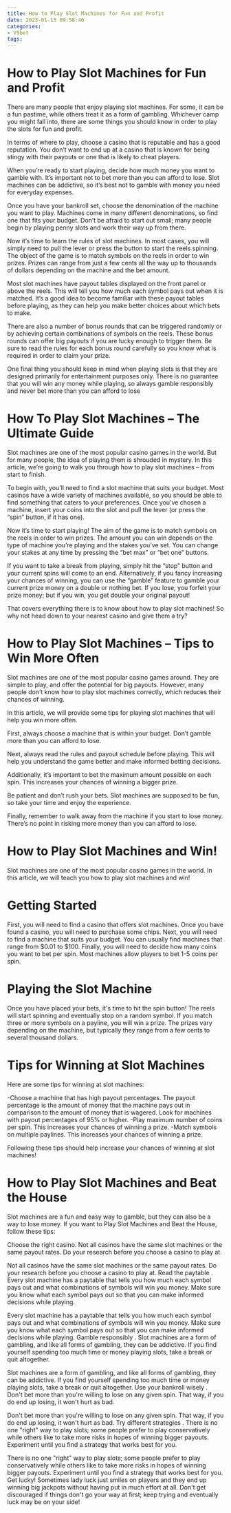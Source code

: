 ```yaml
---
title: How to Play Slot Machines for Fun and Profit 
date: 2023-01-15 09:58:46
categories:
- V9bet
tags:
---
```



#  How to Play Slot Machines for Fun and Profit 

There are many people that enjoy playing slot machines. For some, it can be a fun pastime, while others treat it as a form of gambling. Whichever camp you might fall into, there are some things you should know in order to play the slots for fun and profit.

In terms of where to play, choose a casino that is reputable and has a good reputation. You don’t want to end up at a casino that is known for being stingy with their payouts or one that is likely to cheat players.

When you’re ready to start playing, decide how much money you want to gamble with. It’s important not to bet more than you can afford to lose. Slot machines can be addictive, so it’s best not to gamble with money you need for everyday expenses.

Once you have your bankroll set, choose the denomination of the machine you want to play. Machines come in many different denominations, so find one that fits your budget. Don’t be afraid to start out small; many people begin by playing penny slots and work their way up from there.

Now it’s time to learn the rules of slot machines. In most cases, you will simply need to pull the lever or press the button to start the reels spinning. The object of the game is to match symbols on the reels in order to win prizes. Prizes can range from just a few cents all the way up to thousands of dollars depending on the machine and the bet amount.

Most slot machines have payout tables displayed on the front panel or above the reels. This will tell you how much each symbol pays out when it is matched. It’s a good idea to become familiar with these payout tables before playing, as they can help you make better choices about which bets to make.

There are also a number of bonus rounds that can be triggered randomly or by achieving certain combinations of symbols on the reels. These bonus rounds can offer big payouts if you are lucky enough to trigger them. Be sure to read the rules for each bonus round carefully so you know what is required in order to claim your prize.

One final thing you should keep in mind when playing slots is that they are designed primarily for entertainment purposes only. There is no guarantee that you will win any money while playing, so always gamble responsibly and never bet more than you can afford to lose

#  How To Play Slot Machines – The Ultimate Guide 

Slot machines are one of the most popular casino games in the world. But for many people, the idea of playing them is shrouded in mystery. In this article, we’re going to walk you through how to play slot machines – from start to finish.

To begin with, you’ll need to find a slot machine that suits your budget. Most casinos have a wide variety of machines available, so you should be able to find something that caters to your preferences. Once you’ve chosen a machine, insert your coins into the slot and pull the lever (or press the “spin” button, if it has one).

Now it’s time to start playing! The aim of the game is to match symbols on the reels in order to win prizes. The amount you can win depends on the type of machine you’re playing and the stakes you’ve set. You can change your stakes at any time by pressing the “bet max” or “bet one” buttons.

If you want to take a break from playing, simply hit the “stop” button and your current spins will come to an end. Alternatively, if you fancy increasing your chances of winning, you can use the “gamble” feature to gamble your current prize money on a double or nothing bet. If you lose, you forfeit your prize money; but if you win, you get double your original payout!

That covers everything there is to know about how to play slot machines! So why not head down to your nearest casino and give them a try?

#  How to Play Slot Machines – Tips to Win More Often 
Slot machines are one of the most popular casino games around. They are simple to play, and offer the potential for big payouts. However, many people don’t know how to play slot machines correctly, which reduces their chances of winning. 

In this article, we will provide some tips for playing slot machines that will help you win more often. 

First, always choose a machine that is within your budget. Don’t gamble more than you can afford to lose. 

Next, always read the rules and payout schedule before playing. This will help you understand the game better and make informed betting decisions. 

Additionally, it’s important to bet the maximum amount possible on each spin. This increases your chances of winning a bigger prize. 

Be patient and don’t rush your bets. Slot machines are supposed to be fun, so take your time and enjoy the experience. 

Finally, remember to walk away from the machine if you start to lose money. There’s no point in risking more money than you can afford to lose.

#  How to Play Slot Machines and Win! 

Slot machines are one of the most popular casino games in the world. In this article, we will teach you how to play slot machines and win!

# Getting Started 

First, you will need to find a casino that offers slot machines. Once you have found a casino, you will need to purchase some chips. Next, you will need to find a machine that suits your budget. You can usually find machines that range from $0.01 to $100. Finally, you will need to decide how many coins you want to bet per spin. Most machines allow players to bet 1-5 coins per spin.

# Playing the Slot Machine 

Once you have placed your bets, it's time to hit the spin button! The reels will start spinning and eventually stop on a random symbol. If you match three or more symbols on a payline, you will win a prize. The prizes vary depending on the machine, but typically they range from a few cents to several thousand dollars.

# Tips for Winning at Slot Machines 

Here are some tips for winning at slot machines: 

-Choose a machine that has high payout percentages. The payout percentage is the amount of money that the machine pays out in comparison to the amount of money that is wagered. Look for machines with payout percentages of 95% or higher. 
-Play maximum number of coins per spin. This increases your chances of winning a prize. 
-Match symbols on multiple paylines. This increases your chances of winning a prize. 

Following these tips should help increase your chances of winning at slot machines!

#  How to Play Slot Machines and Beat the House

Slot machines are a fun and easy way to gamble, but they can also be a way to lose money. If you want to Play Slot Machines and Beat the House, follow these tips:

Choose the right casino. Not all casinos have the same slot machines or the same payout rates. Do your research before you choose a casino to play at.

Not all casinos have the same slot machines or the same payout rates. Do your research before you choose a casino to play at. Read the paytable . Every slot machine has a paytable that tells you how much each symbol pays out and what combinations of symbols will win you money. Make sure you know what each symbol pays out so that you can make informed decisions while playing.

Every slot machine has a paytable that tells you how much each symbol pays out and what combinations of symbols will win you money. Make sure you know what each symbol pays out so that you can make informed decisions while playing. Gamble responsibly . Slot machines are a form of gambling, and like all forms of gambling, they can be addictive. If you find yourself spending too much time or money playing slots, take a break or quit altogether.

Slot machines are a form of gambling, and like all forms of gambling, they can be addictive. If you find yourself spending too much time or money playing slots, take a break or quit altogether. Use your bankroll wisely . Don't bet more than you're willing to lose on any given spin. That way, if you do end up losing, it won't hurt as bad.

Don't bet more than you're willing to lose on any given spin. That way, if you do end up losing, it won't hurt as bad. Try different strategies . There is no one "right" way to play slots; some people prefer to play conservatively while others like to take more risks in hopes of winning bigger payouts. Experiment until you find a strategy that works best for you.

There is no one "right" way to play slots; some people prefer to play conservatively while others like to take more risks in hopes of winning bigger payouts. Experiment until you find a strategy that works best for you. Get lucky! Sometimes lady luck just smiles on players and they end up winning big jackpots without having put in much effort at all. Don't get discouraged if things don't go your way at first; keep trying and eventually luck may be on your side!